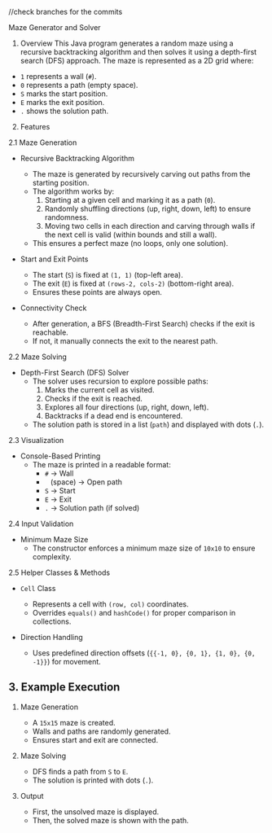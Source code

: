 //check branches for the commits

 Maze Generator and Solver 

1. Overview
This Java program generates a random maze using a recursive backtracking algorithm and then solves it using a depth-first search (DFS) approach. The maze is represented as a 2D grid where:
- `1` represents a wall (`#`).
- `0` represents a path (empty space).
- `S` marks the start position.
- `E` marks the exit position.
- `.` shows the solution path.

2. Features

2.1 Maze Generation
- Recursive Backtracking Algorithm 
  - The maze is generated by recursively carving out paths from the starting position.
  - The algorithm works by:
    1. Starting at a given cell and marking it as a path (`0`).
    2. Randomly shuffling directions (up, right, down, left) to ensure randomness.
    3. Moving two cells in each direction and carving through walls if the next cell is valid (within bounds and still a wall).
  - This ensures a perfect maze (no loops, only one solution).

- Start and Exit Points 
  - The start (`S`) is fixed at `(1, 1)` (top-left area).
  - The exit (`E`) is fixed at `(rows-2, cols-2)` (bottom-right area).
  - Ensures these points are always open.

- Connectivity Check  
  - After generation, a BFS (Breadth-First Search) checks if the exit is reachable.
  - If not, it manually connects the exit to the nearest path.

2.2 Maze Solving
- Depth-First Search (DFS) Solver  
  - The solver uses recursion to explore possible paths:
    1. Marks the current cell as visited.
    2. Checks if the exit is reached.
    3. Explores all four directions (up, right, down, left).
    4. Backtracks if a dead end is encountered.
  - The solution path is stored in a list (`path`) and displayed with dots (`.`).

2.3 Visualization
- Console-Based Printing  
  - The maze is printed in a readable format:
    - `#` → Wall
    - ` ` (space) → Open path
    - `S` → Start
    - `E` → Exit
    - `.` → Solution path (if solved)

2.4 Input Validation
- Minimum Maze Size  
  - The constructor enforces a minimum maze size of `10x10` to ensure complexity.

2.5 Helper Classes & Methods
- `Cell` Class  
  - Represents a cell with `(row, col)` coordinates.
  - Overrides `equals()` and `hashCode()` for proper comparison in collections.
  
- Direction Handling 
  - Uses predefined direction offsets (`{{-1, 0}, {0, 1}, {1, 0}, {0, -1}}`) for movement.

## 3. Example Execution
1. Maze Generation 
   - A `15x15` maze is created.
   - Walls and paths are randomly generated.
   - Ensures start and exit are connected.

2. Maze Solving  
   - DFS finds a path from `S` to `E`.
   - The solution is printed with dots (`.`).

3. Output  
   - First, the unsolved maze is displayed.
   - Then, the solved maze is shown with the path.

